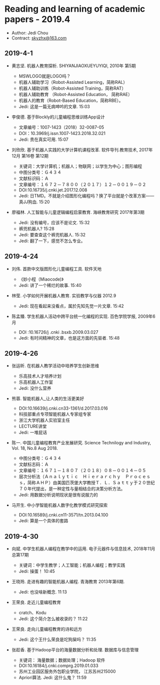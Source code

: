 # Reading and learning of academic papers - 2019.4

* Author: Jedi Chou
* Contract: skyzhx@163.com

## 2019-4-1

* 黄志坚. 机器人教育探析. SHIYANJIAOXUEYUYIQI, 2010年 第5期
  * MSWLOGO就是LOGO吗？
  * 机器人辅助学习（Robot-Assisted Learning，简称RAL）
  * 机器人辅助训练（Robot-Assisted Training，简称RAT）
  * 机器人辅助教育 （Robot-Assisted Education， 简称RAE）
  * 机器人的教育（Robot-Based Education，简称RBE）。
  * Jedi: 这是一篇无病呻吟的文章. 15:03

* 李俊德. 基于Blockly的儿童编程思维训练App设计
  * 文章编号：1007-1423（2018）32-0087-05
  * DOI：10.3969/j.issn.1007-1423.2018.32.021
  * Jedi: 贵在真实可用. 15:07

* 刘欣欣. 基于机器人实践的大学计算机课程改革. 软件导刊.教育技术, 2017年 12月 第16卷 第12期
  * 关键词：大学计算机；机器人；物联网；以学生为中心；图形编程
  * 中图分类号：Ｇ４３４
  * 文献标识码：Ａ
  * 文章编号：１６７２－７８００（２０１７）１２－００１９－０２
  * DOI:10.16735/j.cnki.jet.2017.12.008
  * Jedi: 日TMD。不就是介绍图形化编程吗？换了平台就是个改革方案——真JJ狗血. 15:20

* 廖福林. 人工智能与儿童逻辑编程启蒙教育. 海峡教育研究 2017年第3期
  * Jedi: 没有编号，应该不是论文. 15:32
  * 裤兜机器人? 15:28
  * Jedi: 要查查这个裤兜机器人. 15:32
  * Jedi: 翻了一下，感觉不怎么专业。

## 2019-4-24

* 刘伟. 首款中文版图形化儿童编程工具. 软件天地
  * 《妙小程（Miaocode)》
  * Jedi: 讲了一个稀烂的故事. 15:40

* 林莹. 小学如何开展机器人教育. 实验教学与仪器 2012.9
  * Jedi: 现在看起来没看点，属於先知先觉一片文章. 15:42

* 陈孟臻. 学生机器人活动中跨平台统一化编程的实现. 百色学院学报, 2009年6月
  * DOI :10.16726/j .cnki .bsxb.2009.03.027
  * Jedi: 有时间精神的文章，也是这方面的先驱者. 15:48

## 2019-4-26

* 张运昕. 在机器人教学活动中培养学生创新思维
  * 乐高技术人才培养计划
  * 乐高机器人工作室
  * Jedi: 没什么营养

* 熊蓉. 智能机器人_让人类的生活更美好
  * DOI:10.16639/j.cnki.cn33-1361/d.2017.03.016
  * 科技部重点专项智能机器人专家组专家
  * 浙江大学机器人实验室主任
  * LECTURE讲堂
  * Jedi: 一堆屁话

* 陈一. 中国儿童编程教育产业发展研究. Science Technilogy and Industry, Vol. 18, No.8 Aug 2018.
  * 中图分类号：Ｇ４３４
  * 文献标志码：Ａ
  * 文章编号：１６７１－１８０７（２０１８）０８－００１４－０５
  * 层次分析法（Ａｎａｌｙｔｉｃ　Ｈｉｅｒａｒｃｈｙ　Ｐｒｏｃｅｓｓ，简称ＡＨＰ）由美国匹茨堡大学教授Ｔ．Ｌ．Ｓａｔｔｙ于２０世纪７０年代提出，是一种定性与量相结合的决策分析方法。
  * Jedi: 用数据分析说明现状是很有说服力的

* 马开生. 中小学智能机器人数字化教学模式研究探索
  * DOI:10.16589/j.cnki.cn11-3571/tn.2013.04.100
  * Jedi: 算是一个具体的套路

## 2019-4-30

* 向斌. 中学生机器人编程在教学中的运用. 电子元器件与信息技术, 2018年11月 总第17期
  * 关键词：中学生教学；人工智能；机器人编程；教学实践
  * Jedi: 操蛋！ 10:45

* 王晓玲. 走进有趣的智能机器人编程. 青海教育 2013年第6期.
  * Jedi: 也没啥新概念. 11:13

* 王荣良. 走近儿童编程教育
  * cratch、Kodu
  * Jedi: 这个简介怎么被收录的？ 11:22

* 王荣良. 走向儿童编程教育的诗和远方
  * Jedi: 这个王什么荣良是坨狗屎吗？ 11:35

* 张趁香. 基于Hadoop平台的海量数据分析和处理. 数据库与信息管理
  * 关键词： 海量数据；数据处理；Hadoop 软件
  * DOI:10.16184/j.cnki.comprg.2019.01.033
  * 苏州工业园区服务外包职业学院， 江苏苏州215000
  * Apriori算法. Jedi: 这什么鬼？ 11:59
